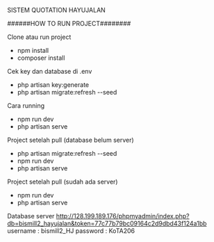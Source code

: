 SISTEM QUOTATION HAYUJALAN

######HOW TO RUN PROJECT########

Clone atau run project
- npm install
- composer install
  
Cek key dan database di .env
- php artisan key:generate
- php artisan migrate:refresh --seed
  
Cara running 
- npm run dev
- php artisan serve

Project setelah pull (database belum server)
- php artisan migrate:refresh --seed
- npm run dev
- php artisan serve

Project setelah pull (sudah ada server)
- npm run dev
- php artisan serve

Database server 
http://128.199.189.176/phpmyadmin/index.php?db=bismill2_hayujalan&token=77c77b79bc09164c2d9dbd43f124a1bb
username : bismill2_HJ
password : KoTA206
